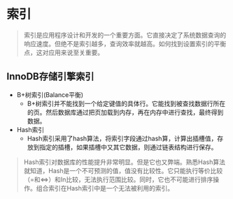# 索引

> 索引是应用程序设计和开发的一个重要方面。它直接决定了系统数据查询的响应速度。但绝不是索引越多，查询效率就越高。如何找到设置索引的平衡点，这对应用来说至关重要。

## InnoDB存储引擎索引
+ B+树索引(Balance平衡)
    + B+树索引并不能找到一个给定键值的具体行。它能找到被查找数据行所在的页。然后数据库通过把页加载到内存，再在内存中进行查找，最终得到数据。
+ Hash索引
    + Hash索引采用了hash算法，将索引字段通过hash算，计算出插槽值，存放到指定的插槽，如果插槽中又其它数据，则通过链表结构进行保存。

> Hash索引对数据库的性能提升非常明显。但是它也又弊端。熟悉Hash算法就知道，Hash是一个不可预测的值，值没有比较性。它只能执行等价比较（=和<=>）和In比较，无法执行范围比较。同时，它也不可能进行排序操作。组合索引在Hash索引中是一个无法被利用的索引。


